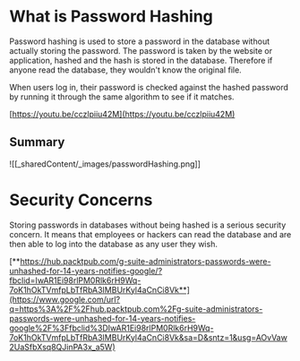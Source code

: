 # What is Password Hashing

Password hashing is used to store a password in the database without actually storing the password. The password is taken by the website or application, hashed and the hash is stored in the database. Therefore if anyone read the database, they wouldn't know the original file.

When users log in, their password is checked against the hashed password by running it through the same algorithm to see if it matches.

[https://youtu.be/cczlpiiu42M](https://youtu.be/cczlpiiu42M)

## Summary

![[_sharedContent/_images/passwordHashing.png]]

# Security Concerns

Storing passwords in databases without being hashed is a serious security concern. It means that employees or hackers can read the database and are then able to log into the database as any user they wish.

[**https://hub.packtpub.com/g-suite-administrators-passwords-were-unhashed-for-14-years-notifies-google/?fbclid=IwAR1Ei98rlPM0Rlk6rH9Wq-7oK1hOkTVmfpLbTfRbA3IMBUrKyl4aCnCi8Vk**](https://www.google.com/url?q=https%3A%2F%2Fhub.packtpub.com%2Fg-suite-administrators-passwords-were-unhashed-for-14-years-notifies-google%2F%3Ffbclid%3DIwAR1Ei98rlPM0Rlk6rH9Wq-7oK1hOkTVmfpLbTfRbA3IMBUrKyl4aCnCi8Vk&sa=D&sntz=1&usg=AOvVaw2UaSfbXsq8QJinPA3x_a5W)